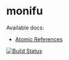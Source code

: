 monifu
======

Available docs:

* [Atomic References](docs/atomic.md)

[![Build Status](https://travis-ci.org/alexandru/monifu.png?branch=master)](https://travis-ci.org/alexandru/monifu)


